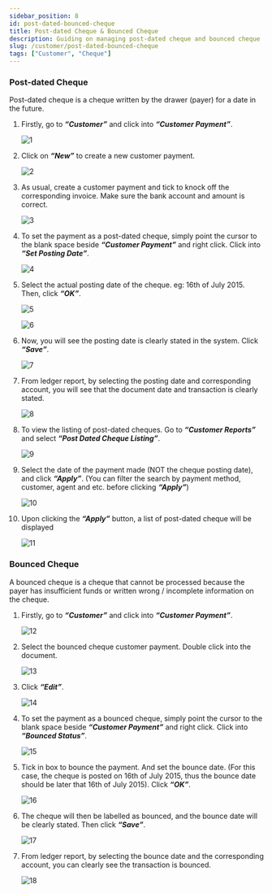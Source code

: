```yaml
---
sidebar_position: 8
id: post-dated-bounced-cheque
title: Post-dated Cheque & Bounced Cheque
description: Guiding on managing post-dated cheque and bounced cheque
slug: /customer/post-dated-bounced-cheque
tags: ["Customer", "Cheque"]
---
```


<!-- # Post-dated Cheque & Bounced Cheque -->

### Post-dated Cheque

Post-dated cheque is a cheque written by the drawer (payer) for a date in the future.

1. Firstly, go to ***“Customer”*** and click into ***“Customer Payment”***.

    ![1](/img/customer/post-dated-bounced-cheque/1.png)

2. Click on ***“New”*** to create a new customer payment.

    ![2](/img/customer/post-dated-bounced-cheque/2.png)

3. As usual, create a customer payment and tick to knock off the corresponding invoice. Make sure the bank account and amount is correct.

    ![3](/img/customer/post-dated-bounced-cheque/3.png)

4. To set the payment as a post-dated cheque, simply point the cursor to the blank space beside ***“Customer Payment”*** and right click. Click into ***“Set Posting Date”***.

    ![4](/img/customer/post-dated-bounced-cheque/4.png)

5. Select the actual posting date of the cheque. eg: 16th of July 2015. Then, click ***“OK”***.

    ![5](/img/customer/post-dated-bounced-cheque/5.png)

    ![6](/img/customer/post-dated-bounced-cheque/6.png)

6. Now, you will see the posting date is clearly stated in the system. Click ***“Save”***.

    ![7](/img/customer/post-dated-bounced-cheque/7.png)

7. From ledger report, by selecting the posting date and corresponding account, you will see that the document date and transaction is clearly stated.

    ![8](/img/customer/post-dated-bounced-cheque/8.png)

8. To view the listing of post-dated cheques. Go to ***“Customer Reports”*** and select ***“Post Dated Cheque Listing”***.

    ![9](/img/customer/post-dated-bounced-cheque/9.png)

9. Select the date of the payment made (NOT the cheque posting date), and click ***“Apply”***. (You can filter the search by payment method, customer, agent and etc. before clicking ***“Apply”***)

    ![10](/img/customer/post-dated-bounced-cheque/10.png)

10. Upon clicking the ***“Apply”*** button, a list of post-dated cheque will be displayed

    ![11](/img/customer/post-dated-bounced-cheque/11.png)

### Bounced Cheque

A bounced cheque is a cheque that cannot be processed because the payer has insufficient funds or written wrong / incomplete information on the cheque.

1. Firstly, go to ***“Customer”*** and click into ***“Customer Payment”***.

    ![12](/img/customer/post-dated-bounced-cheque/12.png)

2. Select the bounced cheque customer payment. Double click into the document.

    ![13](/img/customer/post-dated-bounced-cheque/13.png)

3. Click ***“Edit”***.

    ![14](/img/customer/post-dated-bounced-cheque/14.png)

4. To set the payment as a bounced cheque, simply point the cursor to the blank space beside ***“Customer Payment”*** and right click. Click into ***“Bounced Status”***.

    ![15](/img/customer/post-dated-bounced-cheque/15.png)

5. Tick in box to bounce the payment. And set the bounce date. (For this case, the cheque is posted on 16th of July 2015, thus the bounce date should be later that 16th of July 2015). Click ***“OK”***.

    ![16](/img/customer/post-dated-bounced-cheque/16.png)

6. The cheque will then be labelled as bounced, and the bounce date will be clearly stated. Then click ***“Save”***.

    ![17](/img/customer/post-dated-bounced-cheque/17.png)

7. From ledger report, by selecting the bounce date and the corresponding account, you can clearly see the transaction is bounced.

    ![18](/img/customer/post-dated-bounced-cheque/18.png)
